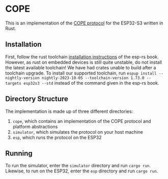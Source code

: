 # COPE

This is an implementation of the [COPE protocol](https://dl.acm.org/doi/abs/10.1145/1159913.1159942) for the ESP32-S3 written in Rust.

## Installation

First, follow the rust toolchain [installation instructions](https://esp-rs.github.io/book/installation/index.html) of the esp-rs book. However, as rust on embedded devices is still quite unstable, do not install the latest available toolchain! We have had crates unable to build after a toolchain upgrade. To install our supported toolchain, run `espup install --nightly-version nightly-2023-10-05 --toolchain-version 1.73.0 --targets esp32s3 --std` instead of the command given in the esp-rs book.

## Directory Structure

The implementation is made up of three different directories:

1. `cope`, which contains an implementation of the COPE protocol and platform abstractions
2. `simulator`, which simulates the protocol on your host machine
3. `esp`, which runs the protocol on the ESP32

## Running

To run the simulator, enter the `simulator` directory and run `cargo run`. Likewise, to run on the ESP32, enter the `esp` directory and run `cargo run`.
